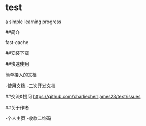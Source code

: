 # test

a simple learning progress

##简介

fast-cache

##安装下载

##快速使用

简单接入的文档

-使用文档
-二次开发文档

##交流&提问
https://github.com/charliechenjames23/test/issues

##关于作者

-个人主页
-收款二维码